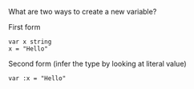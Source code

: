 What are two ways to create a new variable?

First form
```
var x string
x = "Hello"
```

Second form (infer the type by looking at literal value)
```
var :x = "Hello"
```

